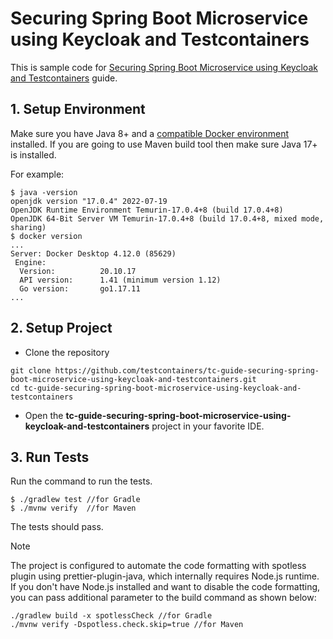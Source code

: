 # Securing Spring Boot Microservice using Keycloak and Testcontainers

This is sample code for [Securing Spring Boot Microservice using Keycloak and Testcontainers](https://testcontainers.com/guides/securing-spring-boot-microservice-using-keycloak-and-testcontainers) guide.

## 1. Setup Environment
Make sure you have Java 8+ and a [compatible Docker environment](https://java.testcontainers.org/supported_docker_environment/) installed.
If you are going to use Maven build tool then make sure Java 17+ is installed.

For example:

```shell
$ java -version
openjdk version "17.0.4" 2022-07-19
OpenJDK Runtime Environment Temurin-17.0.4+8 (build 17.0.4+8)
OpenJDK 64-Bit Server VM Temurin-17.0.4+8 (build 17.0.4+8, mixed mode, sharing)
$ docker version
...
Server: Docker Desktop 4.12.0 (85629)
 Engine:
  Version:          20.10.17
  API version:      1.41 (minimum version 1.12)
  Go version:       go1.17.11
...
```

## 2. Setup Project

* Clone the repository

```shell
git clone https://github.com/testcontainers/tc-guide-securing-spring-boot-microservice-using-keycloak-and-testcontainers.git
cd tc-guide-securing-spring-boot-microservice-using-keycloak-and-testcontainers
```

* Open the **tc-guide-securing-spring-boot-microservice-using-keycloak-and-testcontainers** project in your favorite IDE.

## 3. Run Tests

Run the command to run the tests.

```shell
$ ./gradlew test //for Gradle
$ ./mvnw verify  //for Maven
```

The tests should pass.

> [!NOTE]
> The project is configured to automate the code formatting with spotless plugin
> using prettier-plugin-java, which internally requires Node.js runtime.
> If you don't have Node.js installed and want to disable the code formatting,
> you can pass additional parameter to the build command as shown below:

```shell
./gradlew build -x spotlessCheck //for Gradle
./mvnw verify -Dspotless.check.skip=true //for Maven
```
